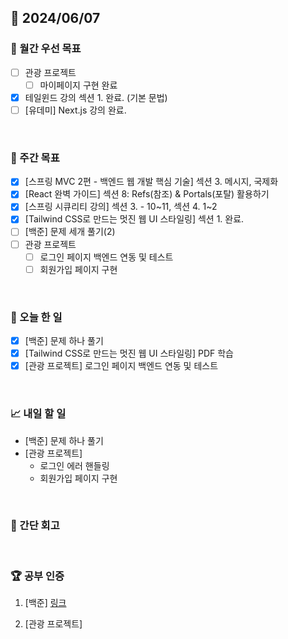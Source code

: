 ## 📅 2024/06/07

### 🚀 월간 우선 목표

- [ ] 관광 프로젝트
  - [ ] 마이페이지 구현 완료
- [x] 테일윈드 강의 섹션 1. 완료. (기본 문법)
- [ ] [유데미] Next.js 강의 완료.

<br />

### 👏 주간 목표

- [x] [스프링 MVC 2편 - 백엔드 웹 개발 핵심 기술] 섹션 3. 메시지, 국제화
- [x] [React 완벽 가이드] 섹션 8: Refs(참조) & Portals(포탈) 활용하기
- [x] [스프링 시큐리티 강의] 섹션 3. - 10~11, 섹션 4. 1~2
- [x] [Tailwind CSS로 만드는 멋진 웹 UI 스타일링] 섹션 1. 완료.
- [ ] [백준] 문제 세개 풀기(2)
- [ ] 관광 프로젝트
  - [ ] 로그인 페이지 백엔드 연동 및 테스트
  - [ ] 회원가입 페이지 구현

<br />

### 💯 오늘 한 일

- [x] [백준] 문제 하나 풀기
- [x] [Tailwind CSS로 만드는 멋진 웹 UI 스타일링] PDF 학습
- [x] [관광 프로젝트] 로그인 페이지 백엔드 연동 및 테스트

<br />

### 📈 내일 할 일

- [백준] 문제 하나 풀기
- [관광 프로젝트]
  - 로그인 에러 핸들링
  - 회원가입 페이지 구현

<br />

### 🤔 간단 회고

<br />

### 🏆 공부 인증

1. [백준]
   [링크](https://github.com/suld2495/fridaycoffee/tree/main/%EB%B0%B1%EC%A4%80/Silver/11660.%E2%80%85%EA%B5%AC%EA%B0%84%E2%80%85%ED%95%A9%E2%80%85%EA%B5%AC%ED%95%98%EA%B8%B0%E2%80%855)

2. [관광 프로젝트]
